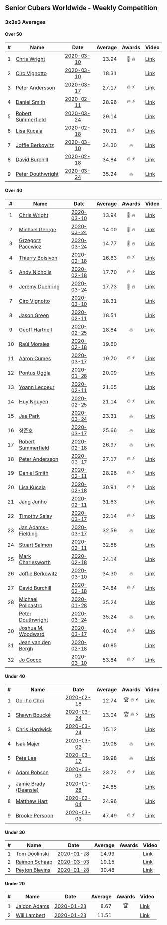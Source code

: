 ## Senior Cubers Worldwide - Weekly Competition
### 3x3x3 Averages

#### Over 50

| # | Name | Date | Average | Awards | Video |
| :--: | -- | :--: | --: | :--: | -- |
| 1 | [Chris Wright](../persons/chris_wright.md) | [2020-03-10](2020-03-10.md) | 13.94 | 🥇 🔥 | [Link](https://www.facebook.com/events/164742401163863/permalink/166336147671155/) |
| 2 | [Ciro Vignotto](../persons/ciro_vignotto.md) | [2020-03-10](2020-03-10.md) | 18.31 |  | [Link](https://www.facebook.com/events/164742401163863/permalink/165962107708559/) |
| 3 | [Peter Andersson](../persons/peter_andersson.md) | [2020-03-17](2020-03-17.md) | 27.17 | 🔥 ⚡ | [Link](https://www.facebook.com/events/280686576235146/permalink/282193822751088/) |
| 4 | [Daniel Smith](../persons/daniel_smith.md) | [2020-02-11](2020-02-11.md) | 28.96 | 🔥 ⚡ | [Link](https://www.facebook.com/events/616423959107229/permalink/618093752273583/) |
| 5 | [Robert Summerfield](../persons/robert_summerfield.md) | [2020-03-24](2020-03-24.md) | 29.14 |  | [Link](https://www.facebook.com/events/524456301543611/permalink/526813221307919/) |
| 6 | [Lisa Kucala](../persons/lisa_kucala.md) | [2020-02-18](2020-02-18.md) | 30.91 | 🔥 ⚡ | [Link](https://www.facebook.com/events/2558750947697073/permalink/2561750364063798/) |
| 7 | [Joffie Berkowitz](../persons/joffie_berkowitz.md) | [2020-03-10](2020-03-10.md) | 34.30 | 🔥 | [Link](https://www.facebook.com/events/164742401163863/permalink/167793530858750/) |
| 8 | [David Burchill](../persons/david_burchill.md) | [2020-02-18](2020-02-18.md) | 34.84 | 🔥 ⚡ | [Link](https://www.facebook.com/events/2558750947697073/permalink/2563602730545228/) |
| 9 | [Peter Douthwright](../persons/peter_douthwright.md) | [2020-03-24](2020-03-24.md) | 35.24 | 🔥 | [Link](https://www.facebook.com/events/524456301543611/permalink/526144678041440/) |

#### Over 40

| # | Name | Date | Average | Awards | Video |
| :--: | -- | :--: | --: | :--: | -- |
| 1 | [Chris Wright](../persons/chris_wright.md) | [2020-03-10](2020-03-10.md) | 13.94 | 🥇 🔥 | [Link](https://www.facebook.com/events/164742401163863/permalink/166336147671155/) |
| 2 | [Michael George](../persons/michael_george.md) | [2020-03-24](2020-03-24.md) | 14.00 | 🥇 🔥 | [Link](https://www.facebook.com/events/524456301543611/permalink/524545134868061/) |
| 3 | [Grzegorz Pacewicz](../persons/grzegorz_pacewicz.md) | [2020-03-24](2020-03-24.md) | 14.77 | 🥈 🔥 | [Link](https://www.facebook.com/events/524456301543611/permalink/527399597915948/) |
| 4 | [Thierry Boisivon](../persons/thierry_boisivon.md) | [2020-02-18](2020-02-18.md) | 16.63 | 🔥 ⚡ | [Link](https://www.facebook.com/events/2558750947697073/permalink/2561495007422667/) |
| 5 | [Andy Nicholls](../persons/andy_nicholls.md) | [2020-02-18](2020-02-18.md) | 17.70 | 🔥 ⚡ | [Link](https://www.facebook.com/events/2558750947697073/permalink/2559165057655662/) |
| 6 | [Jeremy Duehring](../persons/jeremy_duehring.md) | [2020-03-24](2020-03-24.md) | 17.73 | 🥉 🔥 | [Link](https://www.facebook.com/events/524456301543611/permalink/527926641196577/) |
| 7 | [Ciro Vignotto](../persons/ciro_vignotto.md) | [2020-03-10](2020-03-10.md) | 18.31 |  | [Link](https://www.facebook.com/events/164742401163863/permalink/165962107708559/) |
| 8 | [Jason Green](../persons/jason_green.md) | [2020-02-11](2020-02-11.md) | 18.51 |  | [Link](https://www.facebook.com/events/616423959107229/permalink/621424961940462/) |
| 9 | [Geoff Hartnell](../persons/geoff_hartnell.md) | [2020-02-25](2020-02-25.md) | 18.84 | 🔥 | [Link](https://www.facebook.com/events/196320811461109/permalink/199805584445965/) |
| 10 | [Raúl Morales](../persons/raul_morales.md) | [2020-02-18](2020-02-18.md) | 19.60 |  | |
| 11 | [Aaron Cumes](../persons/aaron_cumes.md) | [2020-03-17](2020-03-17.md) | 19.70 | 🔥 ⚡ | [Link](https://www.facebook.com/events/280686576235146/permalink/281995872770883/) |
| 12 | [Pontus Uggla](../persons/pontus_uggla.md) | [2020-01-28](2020-01-28.md) | 20.09 |  | [Link](https://www.facebook.com/pontusuggla/videos/10156642116836576/) |
| 13 | [Yoann Lecoeur](../persons/yoann_lecoeur.md) | [2020-02-11](2020-02-11.md) | 21.05 |  | [Link](https://www.facebook.com/events/616423959107229/permalink/616850075731284/) |
| 14 | [Huy Nguyen](../persons/huy_nguyen.md) | [2020-02-25](2020-02-25.md) | 21.14 | 🔥 ⚡ | [Link](https://www.facebook.com/events/196320811461109/permalink/196924671400723/) |
| 15 | [Jae Park](../persons/jae_park.md) | [2020-03-24](2020-03-24.md) | 23.31 | 🔥 | [Link](https://www.facebook.com/events/524456301543611/permalink/527707584551816/) |
| 16 | [장준호](../persons/장준호.md) | [2020-03-17](2020-03-17.md) | 25.66 | 🔥 | [Link](https://www.facebook.com/events/280686576235146/permalink/281744432796027/) |
| 17 | [Robert Summerfield](../persons/robert_summerfield.md) | [2020-02-18](2020-02-18.md) | 26.97 | 🔥 | [Link](https://www.facebook.com/events/2558750947697073/permalink/2559037207668447/) |
| 18 | [Peter Andersson](../persons/peter_andersson.md) | [2020-03-17](2020-03-17.md) | 27.17 | 🔥 ⚡ | [Link](https://www.facebook.com/events/280686576235146/permalink/282193822751088/) |
| 19 | [Daniel Smith](../persons/daniel_smith.md) | [2020-02-11](2020-02-11.md) | 28.96 | 🔥 ⚡ | [Link](https://www.facebook.com/events/616423959107229/permalink/618093752273583/) |
| 20 | [Lisa Kucala](../persons/lisa_kucala.md) | [2020-02-18](2020-02-18.md) | 30.91 | 🔥 ⚡ | [Link](https://www.facebook.com/events/2558750947697073/permalink/2561750364063798/) |
| 21 | [Jang Junho](../persons/jang_junho.md) | [2020-02-11](2020-02-11.md) | 31.63 |  | [Link](https://www.facebook.com/events/616423959107229/permalink/618758058873819/) |
| 22 | [Timothy Salay](../persons/timothy_salay.md) | [2020-03-17](2020-03-17.md) | 32.14 | 🔥 ⚡ | [Link](https://www.facebook.com/events/280686576235146/permalink/282751479361989/) |
| 23 | [Jan Adams-Fielding](../persons/jan_adams-fielding.md) | [2020-03-17](2020-03-17.md) | 32.59 | 🔥 | [Link](https://www.facebook.com/events/280686576235146/permalink/284893272481143/) |
| 24 | [Stuart Salmon](../persons/stuart_salmon.md) | [2020-02-11](2020-02-11.md) | 32.88 |  | [Link](https://www.facebook.com/events/616423959107229/permalink/621286958620929/) |
| 25 | [Mark Charlesworth](../persons/mark_charlesworth.md) | [2020-02-18](2020-02-18.md) | 34.14 |  | [Link](https://www.facebook.com/events/2558750947697073/permalink/2562987523940082/) |
| 26 | [Joffie Berkowitz](../persons/joffie_berkowitz.md) | [2020-03-10](2020-03-10.md) | 34.30 | 🔥 | [Link](https://www.facebook.com/events/164742401163863/permalink/167793530858750/) |
| 27 | [David Burchill](../persons/david_burchill.md) | [2020-02-18](2020-02-18.md) | 34.84 | 🔥 ⚡ | [Link](https://www.facebook.com/events/2558750947697073/permalink/2563602730545228/) |
| 28 | [Michael Policastro](../persons/michael_policastro.md) | [2020-01-28](2020-01-28.md) | 35.24 |  | [Link](https://www.facebook.com/100008831955388/videos/2261201300850913/) |
| | [Peter Douthwright](../persons/peter_douthwright.md) | [2020-03-24](2020-03-24.md) | 35.24 | 🔥 | [Link](https://www.facebook.com/events/524456301543611/permalink/526144678041440/) |
| 30 | [Joshua M. Woodward](../persons/joshua_m._woodward.md) | [2020-03-17](2020-03-17.md) | 40.14 | 🔥 ⚡ | [Link](https://www.facebook.com/events/280686576235146/permalink/281264172844053/) |
| 31 | [Jean van den Bergh](../persons/jean_van_den_bergh.md) | [2020-02-18](2020-02-18.md) | 40.85 |  | [Link](https://www.facebook.com/events/2558750947697073/permalink/2564174693821365/) |
| 32 | [Jo Cocco](../persons/jo_cocco.md) | [2020-03-10](2020-03-10.md) | 53.84 | 🔥 ⚡ | [Link](https://www.facebook.com/events/164742401163863/permalink/168022254169211/) |

#### Under 40

| # | Name | Date | Average | Awards | Video |
| :--: | -- | :--: | --: | :--: | -- |
| 1 | [Go-ho Choi](../persons/go-ho_choi.md) | [2020-02-18](2020-02-18.md) | 12.74 | 🏆 🔥 ⚡ | [Link](https://www.facebook.com/events/1618332754973681/permalink/1618631721610451/) |
| 2 | [Shawn Boucké](../persons/shawn_boucke.md) | [2020-03-24](2020-03-24.md) | 13.04 | 🏆 🔥 ⚡ | [Link](https://www.facebook.com/events/524456301543611/permalink/525838088072099/) |
| 3 | [Chris Hardwick](../persons/chris_hardwick.md) | [2020-03-24](2020-03-24.md) | 15.12 |  | [Link](https://www.facebook.com/events/524456301543611/permalink/527974491191792/) |
| 4 | [Isak Majer](../persons/isak_majer.md) | [2020-03-03](2020-03-03.md) | 19.08 | 🔥 | [Link](https://www.facebook.com/events/241721610185997/permalink/244931956531629/) |
| 5 | [Pete Lee](../persons/pete_lee.md) | [2020-03-17](2020-03-17.md) | 19.98 | 🔥 | [Link](https://www.facebook.com/events/280686576235146/permalink/283408659296271/) |
| 6 | [Adam Robson](../persons/adam_robson.md) | [2020-03-03](2020-03-03.md) | 23.72 | 🔥 ⚡ | [Link](https://www.facebook.com/events/241721610185997/permalink/244428349915323/) |
| 7 | [Jamie Brady (Deansie)](../persons/jamie_brady.md) | [2020-01-28](2020-01-28.md) | 24.65 |  | [Link](https://www.facebook.com/Magnacube.askme/videos/1047021635647834/) |
| 8 | [Matthew Hart](../persons/matthew_hart.md) | [2020-02-04](2020-02-04.md) | 24.96 |  | [Link](https://www.facebook.com/bazosoft/videos/10221648844229649/) |
| 9 | [Brooke Persoon](../persons/brooke_persoon.md) | [2020-03-03](2020-03-03.md) | 47.49 | 🔥 ⚡ | [Link](https://www.facebook.com/events/241721610185997/permalink/245749193116572/) |

#### Under 30

| # | Name | Date | Average | Awards | Video |
| :--: | -- | :--: | --: | :--: | -- |
| 1 | [Tom Doolinski](../persons/tom_doolinski.md) | [2020-01-28](2020-01-28.md) | 14.99 |  | [Link](https://www.facebook.com/tom.dooley.35175/videos/1479385075550710/) |
| 2 | [Raimon Schaap](../persons/raimon_schaap.md) | [2020-03-03](2020-03-03.md) | 19.15 |  | [Link](https://www.facebook.com/events/241721610185997/permalink/243001870057971/) |
| 3 | [Peyton Blevins](../persons/peyton_blevins.md) | [2020-01-28](2020-01-28.md) | 30.48 |  | [Link](https://www.facebook.com/TheNewProcess/videos/3093917170665620/) |

#### Under 20

| # | Name | Date | Average | Awards | Video |
| :--: | -- | :--: | --: | :--: | -- |
| 1 | [Jaidon Adams](../persons/jaidon_adams.md) | [2020-01-28](2020-01-28.md) | 8.67 | 🏆 | [Link](https://www.facebook.com/jaidon.adams.1/videos/2562434104083122/) |
| 2 | [Will Lambert](../persons/will_lambert.md) | [2020-01-28](2020-01-28.md) | 11.51 |  | [Link](https://www.facebook.com/Willislwynlambert/videos/10221470476215884/) |


<!-- Global site tag (gtag.js) - Google Analytics -->
<script async src="https://www.googletagmanager.com/gtag/js?id=UA-86348435-3"></script>
<script>window.dataLayer = window.dataLayer || []; function gtag() {dataLayer.push(arguments);} gtag('js', new Date()); gtag('config', 'UA-86348435-3');</script>
